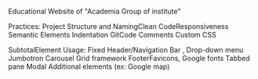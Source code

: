Educational Website of "Academia Group of institute" 

Practices:
Project Structure and NamingClean 
CodeResponsiveness
Semantic Elements
Indentation
GitCode Comments
 Custom CSS

SubtotalElement 
Usage:
 Fixed Header/Navigation Bar ,
 Drop-down menu
 Jumbotron
 Carousel
 Grid framework
 FooterFavicons, 
 Google fonts
 Tabbed pane
 Modal
 Additional elements (ex: Google map)
